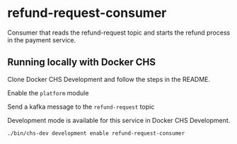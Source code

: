 # refund-request-consumer
Consumer that reads the refund-request topic and starts the refund process in the payment service.

## Running locally with Docker CHS
Clone Docker CHS Development and follow the steps in the README.

Enable the `platform` module 

Send a kafka message to the `refund-request` topic

Development mode is available for this service in Docker CHS Development. 

`./bin/chs-dev development enable refund-request-consumer`

